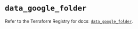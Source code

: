 # `data_google_folder`

Refer to the Terraform Registry for docs: [`data_google_folder`](https://registry.terraform.io/providers/hashicorp/google/6.44.0/docs/data-sources/folder).

